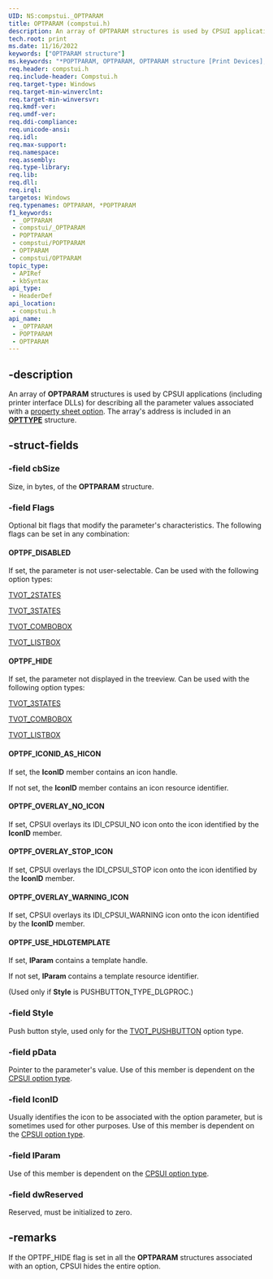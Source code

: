 ```yaml
---
UID: NS:compstui._OPTPARAM
title: OPTPARAM (compstui.h)
description: An array of OPTPARAM structures is used by CPSUI applications (including printer interface DLLs) for describing all the parameter values associated with a property sheet option. The array's address is included in an OPTTYPE structure.
tech.root: print
ms.date: 11/16/2022
keywords: ["OPTPARAM structure"]
ms.keywords: "*POPTPARAM, OPTPARAM, OPTPARAM structure [Print Devices], POPTPARAM, POPTPARAM structure pointer [Print Devices], _OPTPARAM, compstui/OPTPARAM, compstui/POPTPARAM, cpsuifnc_1c22c283-993e-45d7-b0c7-1148eafeb13c.xml, print.optparam"
req.header: compstui.h
req.include-header: Compstui.h
req.target-type: Windows
req.target-min-winverclnt: 
req.target-min-winversvr: 
req.kmdf-ver: 
req.umdf-ver: 
req.ddi-compliance: 
req.unicode-ansi: 
req.idl: 
req.max-support: 
req.namespace: 
req.assembly: 
req.type-library: 
req.lib: 
req.dll: 
req.irql: 
targetos: Windows
req.typenames: OPTPARAM, *POPTPARAM
f1_keywords:
 - _OPTPARAM
 - compstui/_OPTPARAM
 - POPTPARAM
 - compstui/POPTPARAM
 - OPTPARAM
 - compstui/OPTPARAM
topic_type:
 - APIRef
 - kbSyntax
api_type:
 - HeaderDef
api_location:
 - compstui.h
api_name:
 - _OPTPARAM
 - POPTPARAM
 - OPTPARAM
---
```


## -description

An array of **OPTPARAM** structures is used by CPSUI applications (including printer interface DLLs) for describing all the parameter values associated with a [property sheet option](/windows-hardware/drivers/print/property-sheet-options). The array's address is included in an [**OPTTYPE**](/windows-hardware/drivers/ddi/compstui/ns-compstui-_opttype) structure.

## -struct-fields

### -field cbSize

Size, in bytes, of the **OPTPARAM** structure.

### -field Flags

Optional bit flags that modify the parameter's characteristics. The following flags can be set in any combination:

#### OPTPF_DISABLED

If set, the parameter is not user-selectable. Can be used with the following option types:

[TVOT_2STATES](/windows-hardware/drivers/print/tvot-2states)

[TVOT_3STATES](/windows-hardware/drivers/print/tvot-3states)

[TVOT_COMBOBOX](/windows-hardware/drivers/print/tvot-combobox)

[TVOT_LISTBOX](/windows-hardware/drivers/print/tvot-listbox)

#### OPTPF_HIDE

If set, the parameter not displayed in the treeview. Can be used with the following option types:

[TVOT_3STATES](/windows-hardware/drivers/print/tvot-3states)

[TVOT_COMBOBOX](/windows-hardware/drivers/print/tvot-combobox)

[TVOT_LISTBOX](/windows-hardware/drivers/print/tvot-listbox)

#### OPTPF_ICONID_AS_HICON

If set, the **IconID** member contains an icon handle.

If not set, the **IconID** member contains an icon resource identifier.

#### OPTPF_OVERLAY_NO_ICON

If set, CPSUI overlays its IDI_CPSUI_NO icon onto the icon identified by the **IconID** member.

#### OPTPF_OVERLAY_STOP_ICON

If set, CPSUI overlays the IDI_CPSUI_STOP icon onto the icon identified by the **IconID** member.

#### OPTPF_OVERLAY_WARNING_ICON

If set, CPSUI overlays its IDI_CPSUI_WARNING icon onto the icon identified by the **IconID** member.

#### OPTPF_USE_HDLGTEMPLATE

If set, **lParam** contains a template handle.

If not set, **lParam** contains a template resource identifier.

(Used only if **Style** is PUSHBUTTON_TYPE_DLGPROC.)

### -field Style

Push button style, used only for the [TVOT_PUSHBUTTON](/windows-hardware/drivers/print/tvot-pushbutton) option type.

### -field pData

Pointer to the parameter's value. Use of this member is dependent on the [CPSUI option type](/windows-hardware/drivers/print/cpsui-option-types).

### -field IconID

Usually identifies the icon to be associated with the option parameter, but is sometimes used for other purposes. Use of this member is dependent on the [CPSUI option type](/windows-hardware/drivers/print/cpsui-option-types).

### -field lParam

Use of this member is dependent on the [CPSUI option type](/windows-hardware/drivers/print/cpsui-option-types).

### -field dwReserved

Reserved, must be initialized to zero.

## -remarks

If the OPTPF_HIDE flag is set in all the **OPTPARAM** structures associated with an option, CPSUI hides the entire option.
